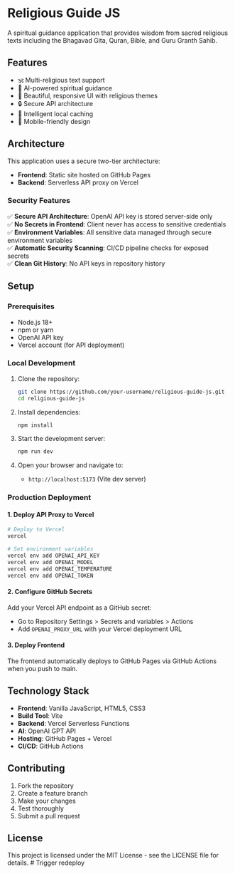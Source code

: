 # Religious Guide JS

A spiritual guidance application that provides wisdom from sacred religious texts including the Bhagavad Gita, Quran, Bible, and Guru Granth Sahib.

## Features

- 🕉️ Multi-religious text support
- 🤖 AI-powered spiritual guidance
- 🎨 Beautiful, responsive UI with religious themes
- 🔒 Secure API architecture
- 💾 Intelligent local caching
- 📱 Mobile-friendly design

## Architecture

This application uses a secure two-tier architecture:

- **Frontend**: Static site hosted on GitHub Pages
- **Backend**: Serverless API proxy on Vercel

### Security Features

✅ **Secure API Architecture**: OpenAI API key is stored server-side only  
✅ **No Secrets in Frontend**: Client never has access to sensitive credentials  
✅ **Environment Variables**: All sensitive data managed through secure environment variables  
✅ **Automatic Security Scanning**: CI/CD pipeline checks for exposed secrets  
✅ **Clean Git History**: No API keys in repository history  

## Setup

### Prerequisites

- Node.js 18+ 
- npm or yarn
- OpenAI API key
- Vercel account (for API deployment)

### Local Development

1. Clone the repository:
   ```bash
   git clone https://github.com/your-username/religious-guide-js.git
   cd religious-guide-js
   ```

2. Install dependencies:
   ```bash
   npm install
   ```

3. Start the development server:
   ```bash
   npm run dev
   ```

4. Open your browser and navigate to:
   - `http://localhost:5173` (Vite dev server)

### Production Deployment

#### 1. Deploy API Proxy to Vercel

```bash
# Deploy to Vercel
vercel

# Set environment variables
vercel env add OPENAI_API_KEY
vercel env add OPENAI_MODEL
vercel env add OPENAI_TEMPERATURE
vercel env add OPENAI_TOKEN
```

#### 2. Configure GitHub Secrets

Add your Vercel API endpoint as a GitHub secret:
- Go to Repository Settings > Secrets and variables > Actions
- Add `OPENAI_PROXY_URL` with your Vercel deployment URL

#### 3. Deploy Frontend

The frontend automatically deploys to GitHub Pages via GitHub Actions when you push to main.

## Technology Stack

- **Frontend**: Vanilla JavaScript, HTML5, CSS3
- **Build Tool**: Vite
- **Backend**: Vercel Serverless Functions
- **AI**: OpenAI GPT API
- **Hosting**: GitHub Pages + Vercel
- **CI/CD**: GitHub Actions

## Contributing

1. Fork the repository
2. Create a feature branch
3. Make your changes
4. Test thoroughly
5. Submit a pull request

## License

This project is licensed under the MIT License - see the LICENSE file for details. # Trigger redeploy
